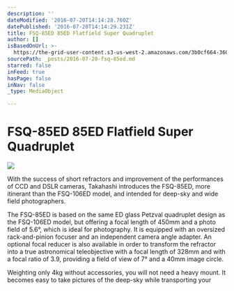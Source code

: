 ```yaml
---
description: ''
dateModified: '2016-07-20T14:14:28.760Z'
datePublished: '2016-07-20T14:14:29.231Z'
title: FSQ-85ED 85ED Flatfield Super Quadruplet
author: []
isBasedOnUrl: >-
  https://the-grid-user-content.s3-us-west-2.amazonaws.com/3b0cf664-360b-4e32-8bba-5075484de037.jpg
sourcePath: _posts/2016-07-20-fsq-85ed.md
starred: false
inFeed: true
hasPage: false
inNav: false
_type: MediaObject

---
```

# FSQ-85ED 85ED Flatfield Super Quadruplet
![](https://the-grid-user-content.s3-us-west-2.amazonaws.com/3b0cf664-360b-4e32-8bba-5075484de037.jpg)

With the success of short refractors and improvement of the performances of CCD and DSLR cameras, Takahashi introduces the FSQ-85ED, more itinerant than the FSQ-106ED model, and intended for deep-sky and wide field photographers.

The FSQ-85ED is based on the same ED glass Petzval quadruplet design as the FSQ-106ED model, but offering a focal length of 450mm and a photo field of 5.6°, which is ideal for photography. It is equipped with an oversized rack-and-pinion focuser and an independent camera angle adapter. An optional focal reducer is also available in order to transform the refractor into a true astronomical teleobjective with a focal length of 328mm and with a focal ratio of 3.9, providing a field of view of 7° and a 40mm image circle.

Weighting only 4kg without accessories, you will not need a heavy mount. It becomes easy to take pictures of the deep-sky while transporting your